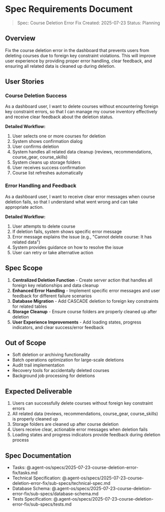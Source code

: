 # Spec Requirements Document

> Spec: Course Deletion Error Fix
> Created: 2025-07-23
> Status: Planning

## Overview

Fix the course deletion error in the dashboard that prevents users from deleting courses due to foreign key constraint violations. This will improve user experience by providing proper error handling, clear feedback, and ensuring all related data is cleaned up during deletion.

## User Stories

### Course Deletion Success

As a dashboard user, I want to delete courses without encountering foreign key constraint errors, so that I can manage my course inventory effectively and receive clear feedback about the deletion status.

**Detailed Workflow:**
1. User selects one or more courses for deletion
2. System shows confirmation dialog
3. User confirms deletion
4. System handles all related data cleanup (reviews, recommendations, course_gear, course_skills)
5. System cleans up storage folders
6. User receives success confirmation
7. Course list refreshes automatically

### Error Handling and Feedback

As a dashboard user, I want to receive clear error messages when course deletion fails, so that I understand what went wrong and can take appropriate action.

**Detailed Workflow:**
1. User attempts to delete course
2. If deletion fails, system shows specific error message
3. Error message explains the issue (e.g., "Cannot delete course: It has related data")
4. System provides guidance on how to resolve the issue
5. User can retry or take alternative action

## Spec Scope

1. **Centralized Deletion Function** - Create server action that handles all foreign key relationships and data cleanup
2. **Enhanced Error Handling** - Implement specific error messages and user feedback for different failure scenarios
3. **Database Migration** - Add CASCADE deletion to foreign key constraints for related tables
4. **Storage Cleanup** - Ensure course folders are properly cleaned up after deletion
5. **User Experience Improvements** - Add loading states, progress indicators, and clear success/error feedback

## Out of Scope

- Soft deletion or archiving functionality
- Batch operations optimization for large-scale deletions
- Audit trail implementation
- Recovery tools for accidentally deleted courses
- Background job processing for deletions

## Expected Deliverable

1. Users can successfully delete courses without foreign key constraint errors
2. All related data (reviews, recommendations, course_gear, course_skills) is properly cleaned up
3. Storage folders are cleaned up after course deletion
4. Users receive clear, actionable error messages when deletion fails
5. Loading states and progress indicators provide feedback during deletion process

## Spec Documentation

- Tasks: @.agent-os/specs/2025-07-23-course-deletion-error-fix/tasks.md
- Technical Specification: @.agent-os/specs/2025-07-23-course-deletion-error-fix/sub-specs/technical-spec.md
- Database Schema: @.agent-os/specs/2025-07-23-course-deletion-error-fix/sub-specs/database-schema.md
- Tests Specification: @.agent-os/specs/2025-07-23-course-deletion-error-fix/sub-specs/tests.md 